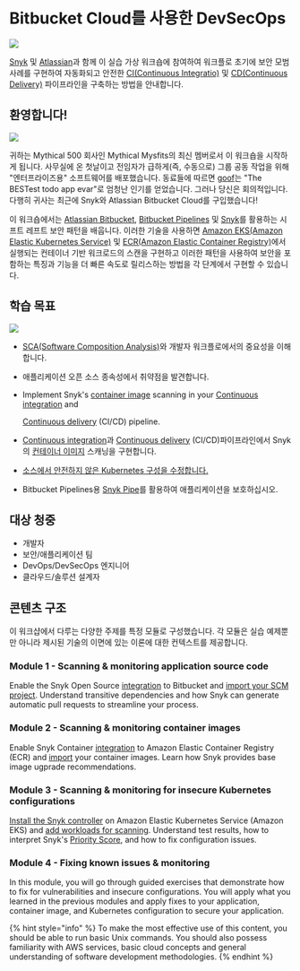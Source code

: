 # Bitbucket Cloud를 사용한 DevSecOps

![](https://partner-workshop-assets.s3.us-east-2.amazonaws.com/finding-open-source-vulnerabilities-within-the-bitbucket-workflow-.png)

[Snyk](https://snyk.io/) 및 [Atlassian](https://www.atlassian.com/)과 함께 이 실습 가상 워크숍에 참여하여 워크플로 초기에 보안 모범 사례를 구현하여 자동화되고 안전한 [CI(Continuous Integratio)](https://www.atlassian.com/continuous-delivery/continuous-integration) 및 [CD(Continuous Delivery)](https://www.atlassian.com/continuous-delivery) 파이프라인을 구축하는 방법을 안내합니다.

## 환영합니다!

![](https://partner-workshop-assets.s3.us-east-2.amazonaws.com/mm.png)

귀하는 Mythical 500 회사인 Mythical Mysfits의 최신 멤버로서 이 워크숍을 시작하게 됩니다. 사무실에 온 첫날이고 전임자가 급하게(즉, 수동으로) 그룹 공동 작업을 위해 "엔터프라이즈용" 소프트웨어를 배포했습니다. 동료들에 따르면 [goof](https://github.com/snyk/goof)는 "The BESTest todo app evar"로 엄청난 인기를 얻었습니다. 그러나 당신은 회의적입니다. 다행히 귀사는 최근에 Snyk와 Atlassian Bitbucket Cloud를 구입했습니다!

이 워크숍에서는 [Atlassian Bitbucket](https://www.atlassian.com/software/bitbucket), [Bitbucket Pipelines](https://bitbucket.org/product/features/pipelines) 및 [Snyk](https://snyk.io)를 활용하는 시프트 레프트 보안 패턴을 배웁니다. 이러한 기술을 사용하면 [Amazon EKS(Amazon Elastic Kubernetes Service)](https://aws.amazon.com/eks/) 및 [ECR(Amazon Elastic Container Registry)](https://aws.amazon.com/ecr/)에서 실행되는 컨테이너 기반 워크로드의 스캔을 구현하고 이러한 패턴을 사용하여 보안을 포함하는 특징과 기능을 더 빠른 속도로 릴리스하는 방법을 각 단계에서 구현할 수 있습니다.

## 학습 목표

![](https://partner-workshop-assets.s3.us-east-2.amazonaws.com/snyk-bitbucket-flow.png)

* [SCA(Software Composition Analysis)](https://snyk.io/blog/what-is-software-composition-analysis-sca-and-does-my-company-need-it/)와 개발자 워크플로에서의 중요성을 이해합니다.
* 애플리케이션 오픈 소스 종속성에서 취약점을 발견합니다.
*   Implement Snyk's [container image](https://snyk.io/blog/detecting-vulnerabilities-in-container-images/) scanning in your [Continuous integration](https://aws.amazon.com/devops/continuous-integration/) and

    [Continuous delivery](https://aws.amazon.com/devops/continuous-delivery/) (CI/CD) pipeline.
* [Continuous integration](https://aws.amazon.com/devops/continuous-integration/)과 [Continuous delivery](https://aws.amazon.com/devops/continuous-delivery/) (CI/CD)파이프라인에서 Snyk의 [컨테이너 이미지](https://snyk.io/blog/detecting-vulnerabilities-in-container-images/) 스캐닝을 구현합니다.
* [소스에서 안전하지 않은 Kubernetes 구성을 수정합니다.](https://snyk.io/blog/fix-insecure-kubernetes-configuration/)
* Bitbucket Pipelines용 [Snyk Pipe](https://bitbucket.org/product/features/pipelines/integrations?p=snyk/snyk-scan)를 활용하여 애플리케이션을 보호하십시오.

## 대상 청중

* 개발자
* 보안/애플리케이션 팀
* DevOps/DevSecOps 엔지니어
* 클라우드/솔루션 설계자

## 콘텐츠 구조

이 워크샵에서 다루는 다양한 주제를 특정 모듈로 구성했습니다. 각 모듈은 실습 예제뿐만 아니라 제시된 기술의 이면에 있는 이론에 대한 컨텍스트를 제공합니다.

### Module 1 - Scanning & monitoring application source code

Enable the Snyk Open Source [integration](https://solutions.snyk.io/snyk-academy/open-source/create-source-control-integration) to Bitbucket and [import your SCM project](https://solutions.snyk.io/snyk-academy/open-source/import-scm-project). Understand transitive dependencies and how Snyk can generate automatic pull requests to streamline your process.

### Module 2 - Scanning & monitoring container images

Enable Snyk Container [integration](https://support.snyk.io/hc/en-us/articles/360003916078-Configure-integration-for-Amazon-Elastic-Container-Registry-ECR-) to Amazon Elastic Container Registry (ECR) and [import](https://solutions.snyk.io/snyk-academy/container/container-registry-and-image-import) your container images. Learn how Snyk provides base image ugprade recommendations.

### Module 3 - Scanning & monitoring for insecure Kubernetes configurations

[Install the Snyk controller](https://support.snyk.io/hc/en-us/articles/360011128137-Install-the-Snyk-controller-on-Amazon-Elastic-Kubernetes-Service-Amazon-EKS-) on Amazon Elastic Kubernetes Service (Amazon EKS) and [add workloads for scanning](https://support.snyk.io/hc/en-us/articles/360003947117-Adding-Kubernetes-workloads-for-security-scanning). Understand test results, how to interpret Snyk's [Priority Score](https://support.snyk.io/hc/en-us/articles/360010906897-Snyk-Priority-Score-and-Kubernetes), and how to fix configuration issues.

### Module 4 - Fixing known issues & monitoring

In this module, you will go through guided exercises that demonstrate how to fix for vulnerabilities and insecure configurations. You will apply what you learned in the previous modules and apply fixes to your application, container image, and Kubernetes configuration to secure your application.

{% hint style="info" %}
To make the most effective use of this content, you should be able to run basic Unix commands. You should also possess familiarity with AWS services, basic cloud concepts and general understanding of software development methodologies.
{% endhint %}
